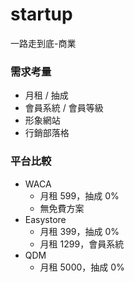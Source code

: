 # startup
一路走到底-商業

### 需求考量
- 月租 / 抽成
- 會員系統 / 會員等級
- 形象網站
- 行銷部落格

### 平台比較
- WACA
  - 月租 599，抽成 0%
  - 無免費方案
- Easystore
  - 月租 399，抽成 0%
  - 月租 1299，會員系統
- QDM
  - 月租 5000，抽成 0%
